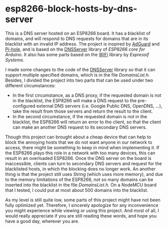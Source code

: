 # esp8266-block-hosts-by-dns-server

This is a DNS server hosted on an ESP8266 board. It has a blacklist of domains, and will respond to DNS requests for domains that are in its blacklist with an invalid IP address. The project is inspired by [AdGuard](https://adguard.com/) and [Pi-hole](https://pi-hole.net/), and is based on the [DNSServer](https://github.com/esp8266/Arduino/tree/master/libraries/DNSServer) library of *ESP8266 core for Arduino*. It also has some parts based on the [WiFi](https://github.com/espressif/arduino-esp32/tree/master/libraries/WiFi) library by *Espressif Systems*.

I made some changes to the code of the [DNSServer](https://github.com/esp8266/Arduino/tree/master/libraries/DNSServer) library so that it can support multiple specified domains, which is in the file *DomainsList.h*. Besides, I divided the project into two parts that can be used under two different circumstances:

- In the first circumstance, as a DNS proxy, if the requested domain is not in the blacklist, the ESP8266 will make a DNS request to the pre-configured external DNS servers (i.e. Google Public DNS, OpenDNS, ...), take the result from those servers and return the result to the client.
- In the second circumstance, if the requested domain is not in the blacklist, the ESP8266 will return an error to the client, so that the client can make an another DNS request to its secondary DNS servers.

Though this project can brought about a cheap device that can help to block the annoying hosts that we do not want anyone in our network to access, there might be something to keep in mind when implementing it. If the ESP8266 plays this role in a network with too many devices, this can result in an overloaded ESP8266. Once the DNS server on the board is inaccessible, clients can turn to secondary DNS servers and request for the blacklisted hosts, in which the blocking does no longer work. An another thing is that the project still uses String (which uses more memory), and due to the memory limitations of the ESP8266, not so many domains can be inserted into the blacklist in the file *DomainsList.h*. On a NodeMCU board that I tested, I could put at most about 500 domains into the blacklist.

As my level is still quite low, some parts of this project might have not been fully optimized yet. Therefore, I sincerely apologize for any inconvenience you might experience while viewing or using this project. And most of all, I would really appreciate if you are still reading these words, and hope you have a good day, wherever you are.
